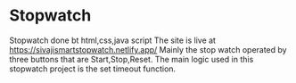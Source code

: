 # Stopwatch #
Stopwatch done bt html,css,java script
The site is live at https://sivajismartstopwatch.netlify.app/
Mainly the stop watch operated by three buttons that are Start,Stop,Reset.
The main logic used in this stopwatch project is the set timeout function.
